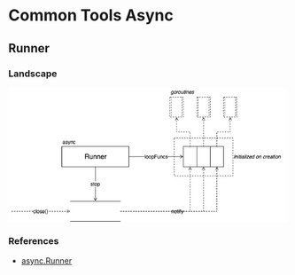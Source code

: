 # Common Tools Async

## Runner

### Landscape

![async-runner.svg](../.gitbook/assets/1%20%287%29.jpeg)

### References

* [async.Runner](https://sourcegraph.com/github.com/kubernetes/kubernetes@release-1.15/-/blob/pkg/util/async/runner.go#L25:6)

